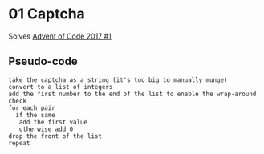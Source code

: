 # 01 Captcha

Solves [Advent of Code 2017 #1](https://adventofcode.com/2017/day/1)

## Pseudo-code

    take the captcha as a string (it's too big to manually munge)
    convert to a list of integers
    add the first number to the end of the list to enable the wrap-around check
    for each pair
      if the same
       add the first value
       otherwise add 0
    drop the front of the list
    repeat
